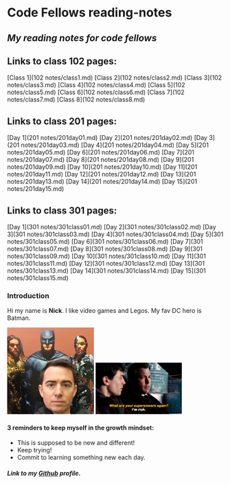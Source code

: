 # Code Fellows reading-notes

## *My reading notes for code fellows*

## Links to class 102 pages:

[Class 1](102 notes/class1.md)
[Class 2](102 notes/class2.md)
[Class 3](102 notes/class3.md)
[Class 4](102 notes/class4.md)
[Class 5](102 notes/class5.md)
[Class 6](102 notes/class6.md)
[Class 7](102 notes/class7.md)
[Class 8](102 notes/class8.md)

## Links to class 201 pages:

[Day 1](201 notes/201day01.md)
[Day 2](201 notes/201day02.md)
[Day 3](201 notes/201day03.md)
[Day 4](201 notes/201day04.md)
[Day 5](201 notes/201day05.md)
[Day 6](201 notes/201day06.md)
[Day 7](201 notes/201day07.md)
[Day 8](201 notes/201day08.md)
[Day 9](201 notes/201day09.md)
[Day 10](201 notes/201day10.md)
[Day 11](201 notes/201day11.md)
[Day 12](201 notes/201day12.md)
[Day 13](201 notes/201day13.md)
[Day 14](201 notes/201day14.md)
[Day 15](201 notes/201day15.md)

## Links to class 301 pages:

[Day 1](301 notes/301class01.md)
[Day 2](301 notes/301class02.md)
[Day 3](301 notes/301class03.md)
[Day 4](301 notes/301class04.md)
[Day 5](301 notes/301class05.md)
[Day 6](301 notes/301class06.md)
[Day 7](301 notes/301class07.md)
[Day 8](301 notes/301class08.md)
[Day 9](301 notes/301class09.md)
[Day 10](301 notes/301class10.md)
[Day 11](301 notes/301class11.md)
[Day 12](301 notes/301class12.md)
[Day 13](301 notes/301class13.md)
[Day 14](301 notes/301class14.md)
[Day 15](301 notes/301class15.md)

### Introduction

Hi my name is **Nick**.  I like video games and Legos. My fav DC hero is Batman.

<img src="imgs/seidel batman.jpg" width=40% height=40%>


<img src="imgs/Rich.gif" width=40% height=40%>


#### 3 reminders to keep myself in the growth mindset:

- This is supposed to be new and different!
- Keep trying!
- Commit to learning something new each day.

##### Link to my [Github](https://enviouscodefellow.github.io/reading-notes/) profile.
